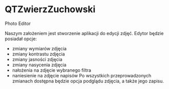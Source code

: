 # QTZwierzZuchowski

Photo Editor

Naszym założeniem jest stworzenie aplikacji do edycji zdjęć. Edytor będzie posiadał opcje:
- zmiany wymiarów zdjęcia 
- zmiany kontrastu zdjęcia
- zmiany jasności zdjęcia
- zmiany nasycenia zdjęcia
- nałożenia na zdjęcie wybranego filtra
- naniesienie na zdjęcie napisów
Po wszystkich przeprowadzonych zmianach dostępna będzie opcja podglądu zdjęcia, a także jego zapisu.
